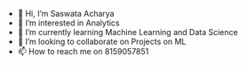 - 👋 Hi, I’m Saswata Acharya
- 👀 I’m interested in Analytics
- 🌱 I’m currently learning Machine Learning and Data Science
- 💞️ I’m looking to collaborate on Projects on ML
- 📫 How to reach me on 8159057851

<!---
rickacharya/rickacharya is a ✨ special ✨ repository because its `README.md` (this file) appears on your GitHub profile.
You can click the Preview link to take a look at your changes.
--->

